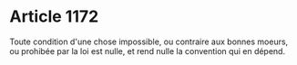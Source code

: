 # Article 1172

Toute condition d'une chose impossible, ou contraire aux bonnes moeurs, ou prohibée par la loi est nulle, et rend nulle la convention qui en dépend.
